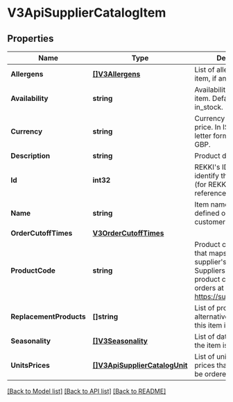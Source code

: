 # V3ApiSupplierCatalogItem

## Properties

Name | Type | Description | Notes
------------ | ------------- | ------------- | -------------
**Allergens** | [**[]V3Allergens**](v3.Allergens.md) | List of allergens for the item, if any. | [optional] 
**Availability** | **string** | Availability status of the item. Defaults to in_stock. | [optional] 
**Currency** | **string** | Currency code for the price. In ISO 4217 three-letter format. Defaults to GBP. | [optional] 
**Description** | **string** | Product description | [optional] 
**Id** | **int32** | REKKI&#39;s ID to uniquely identify the catalog item (for REKKI internal reference). | [optional] 
**Name** | **string** | Item name as would be defined on the customer&#39;s product list. | [optional] 
**OrderCutoffTimes** | [**V3OrderCutoffTimes**](v3.OrderCutoffTimes.md) |  | [optional] 
**ProductCode** | **string** | Product code for the item that maps to the supplier&#39;s catalog. Suppliers can modify the product code for future orders at https://supplier.rekki.com | [optional] 
**ReplacementProducts** | **[]string** | List of product codes for alternative items when this item is not available. | [optional] 
**Seasonality** | [**[]V3Seasonality**](v3.Seasonality.md) | List of date ranges when the item is in-season. | [optional] 
**UnitsPrices** | [**[]V3ApiSupplierCatalogUnit**](v3.APISupplierCatalogUnit.md) | List of units and their prices that the item can be ordered in. | [optional] 

[[Back to Model list]](../README.md#documentation-for-models) [[Back to API list]](../README.md#documentation-for-api-endpoints) [[Back to README]](../README.md)


